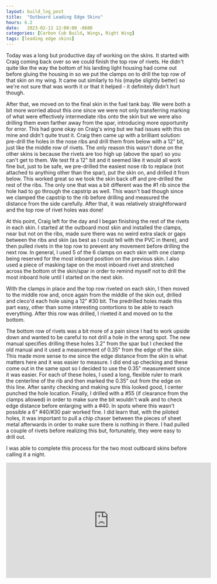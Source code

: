 ```yaml
---
layout: build_log_post
title:  "Outboard Leading Edge Skins"
hours: 6.2
date:   2023-02-11 12:00:00 -0600
categories: [Carbon Cub Build, Wings, Right Wing]
tags: [leading edge skins]
---
```


Today was a long but productive day of working on the skins. It started with Craig coming back over so we could finish the top row of rivets. He didn't quite like the way the bottom of his landing light housing had come out before gluing the housing in so we put the clamps on to drill the top row of that skin on my wing. It came out similarly to his (maybe slightly better) so we're not sure that was worth it or that it helped - it definitely didn't hurt though.

After that, we moved on to the final skin in the fuel tank bay. We were both a bit more worried about this one since we were not only transferring marking of what were effectively intermediate ribs onto the skin but we were also drilling them even farther away from the spar, introducing more opportunity for error. This had gone okay on Craig's wing but we had issues with this on mine and didn't quite trust it. Craig then came up with a brilliant solution: pre-drill the holes in the nose ribs and drill them from below with a 12" bit, just like the middle row of rivets. The only reason this wasn't done on the other skins is because the rivets are too high up (above the spar) so you can't get to them. We test fit a 12" bit and it seemed like it would all work fine but, just to be safe, we pre-drilled the easiest nose rib to replace (not attached to anything other than the spar), put the skin on, and drilled it from below. This worked great so we took the skin back off and pre-drilled the rest of the ribs. The only one that was a bit different was the #1 rib since the hole had to go through the capstrip as well. This wasn't bad though since we clamped the capstrip to the rib before drilling and measured the distance from the side carefully. After that, it was relatively straightforward and the top row of rivet holes was done!

At this point, Craig left for the day and I began finishing the rest of the rivets in each skin. I started at the outboard most skin and installed the clamps, near but not on the ribs, made sure there was no weird extra slack or gaps between the ribs and skin (as best as I could tell with the PVC in there), and then pulled rivets in the top row to prevent any movement before drilling the next row. In general, I used 5 of the 6 clamps on each skin with one clamp being reserved for the most inboard position on the previous skin. I also used a piece of masking tape on the most inboard rivet and stretched across the bottom ot the skin/spar in order to remind myself not to drill the most inboard hole until I started on the next skin.

With the clamps in place and the top row riveted on each skin, I then moved to the middle row and, once again from the middle of the skin out, drilled and cleco'd each hole using a 12" #30 bit. The predrilled holes made this part easy, other than some interesting contortions to be able to reach everything. After this row was drilled, I riveted it and moved on to the bottom.

The bottom row of rivets was a bit more of a pain since I had to work upside down and wanted to be careful to not drill a hole in the wrong spot. The new manual specifies drilling these holes 3.2" from the spar but I checked the old manual and it used a measurement of 0.35" from the edge of the skin. This made more sense to me since the edge distance from the skin is what matters here and it was easier to measure. I did end up checking and these come out in the same spot so I decided to use the 0.35" measurement since it was easier. For each of these holes, I used a long, flexible ruler to mark the centerline of the rib and then marked the 0.35" out from the edge on this line. After sanity checking and making sure this looked good, I center punched the hole location. Finally, I drilled with a #55 (if clearance from the clamps allowed) in order to make sure the bit wouldn't walk and to check edge distance before enlarging with a #40. In spots where this wasn't possible a 6" #40/#30 pair worked fine. I did learn that, with the piloted holes, it was important to pull a chip chaser between the pieces of sheet metal afterwards in order to make sure there is nothing in there. I had pulled a couple of rivets before realizing this but, fortunately, they were easy to drill out.

I was able to complete this process for the two most outboard skins before calling it a night.

<iframe width="560" height="315" src="https://www.youtube.com/embed/vmlA7iNazbI" title="YouTube video player" frameborder="0" allow="accelerometer; autoplay; clipboard-write; encrypted-media; gyroscope; picture-in-picture; web-share" allowfullscreen></iframe>

[^section-49-ref]: Wing Manual (EX-2/EX-3) CK-KM301 Rev B, Section 49